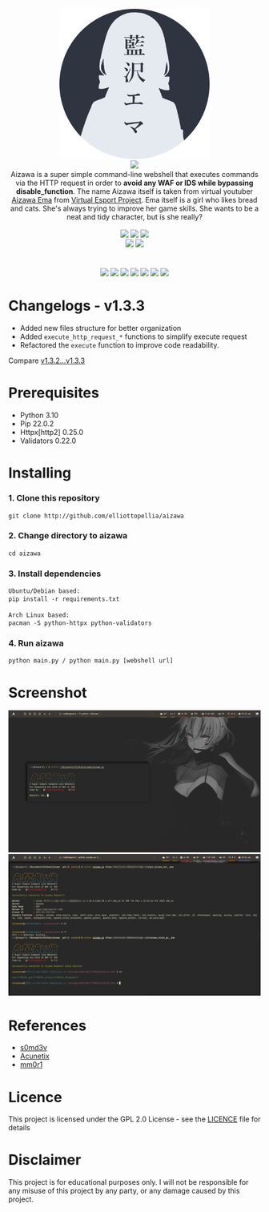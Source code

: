 <p align='center'>
<img src='./images/aizawa.png' width='300'/><br/><img src="https://img.shields.io/badge/AIZAWA%20BYPASS%20WEBSHELL-2e3440?style=for-the-badge"/><br/>
Aizawa is a super simple command-line webshell that executes commands via the HTTP request in order to <b>avoid any WAF or IDS while bypassing disable_function</b>. The name Aizawa itself is taken from virtual youtuber <a href="https://www.youtube.com/channel/UCPkKpOHxEDcwmUAnRpIu-Ng">Aizawa Ema</a> from <a href="https://vspo.jp/">Virtual Esport Project</a>. Ema itself is a girl who likes bread and cats. She's always trying to improve her game skills. She wants to be a neat and tidy character, but is she really?<br/><br/><img src="https://img.shields.io/badge/PYTHON-3.10-bf616a?style=flat-square"/> <img src="https://img.shields.io/badge/LICENE-GPL2.0-ebcb8b?style=flat-square"/> <img src="https://img.shields.io/badge/VERSION-1.3.3-a3be8c?style=flat-square"/><br/><a href="https://www.paypal.com/paypalme/elliottophellia"><img src="https://img.shields.io/badge/BUY%20ME%20A%20COFFEE-79B8CA?style=for-the-badge&logo=paypal&logoColor=white"/></a> <a href="https://saweria.co/elliottophellia"><img src="https://img.shields.io/badge/TRAKTIR%20SAYA%20KOPI-FAC76C?style=for-the-badge&logo=BuyMeACoffee&logoColor=black"/></a>
</p>
<h1></h1>
<p align='center'>
<a href="#Changelogs"><img src="https://img.shields.io/badge/CHANGELOGS-2e3440?style=for-the-badge"/></a> <a href="#Prerequisites"><img src="https://img.shields.io/badge/PREREQUISITES-2e3440?style=for-the-badge"/></a> <a href="#Installing"><img src="https://img.shields.io/badge/INSTALLING-2e3440?style=for-the-badge"/></a> <a href="#Screenshot"><img src="https://img.shields.io/badge/SCREENSHOT-2e3440?style=for-the-badge"/></a> <a href="#References"><img src="https://img.shields.io/badge/REFERENCES-2e3440?style=for-the-badge"/></a> <a href="#Licence"><img src="https://img.shields.io/badge/LICENCE-2e3440?style=for-the-badge"/></a> <a href="#Disclaimer"><img src="https://img.shields.io/badge/DISCLAIMER-2e3440?style=for-the-badge"/></a>
</p>
<h1></h1>

# Changelogs - v1.3.3

- Added new files structure for better organization
- Added `execute_http_request_*` functions to simplify execute request
- Refactored the `execute` function to improve code readability.

Compare [v1.3.2...v1.3.3](https://github.com/elliottophellia/aizawa/compare/v1.3.2...v1.3.3)

# Prerequisites

- Python 3.10
- Pip 22.0.2 
- Httpx[http2] 0.25.0
- Validators 0.22.0

# Installing

### 1. Clone this repository
```
git clone http://github.com/elliottopellia/aizawa
```
### 2. Change directory to aizawa
```
cd aizawa
```
### 3. Install dependencies
```
Ubuntu/Debian based:
pip install -r requirements.txt

Arch Linux based:
pacman -S python-httpx python-validators
```
### 4. Run aizawa
```
python main.py / python main.py [webshell url]
```

# Screenshot

![1](./images/ss1.png)
![2](./images/ss2.png)

# References

- [s0md3v](https://github.com/s0md3v/nano)
- [Acunetix](https://bit.ly/AcunetiX)
- [mm0r1](https://github.com/mm0r1)

# Licence

This project is licensed under the GPL 2.0 License - see the [LICENCE](https://github.com/elliottophellia/aizawa/blob/main/LICENSE) file for details

# Disclaimer

This project is for educational purposes only. I will not be responsible for any misuse of this project by any party, or any damage caused by this project.

